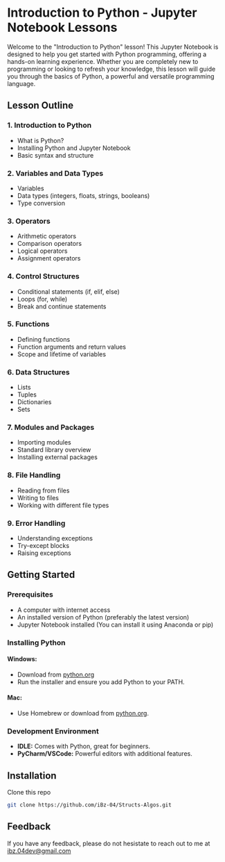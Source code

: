 # Introduction to Python - Jupyter Notebook Lessons

Welcome to the "Introduction to Python" lesson! This Jupyter Notebook is designed to help you get started with Python programming, offering a hands-on learning experience. Whether you are completely new to programming or looking to refresh your knowledge, this lesson will guide you through the basics of Python, a powerful and versatile programming language.

## Lesson Outline

### 1. Introduction to Python
- What is Python?
- Installing Python and Jupyter Notebook
- Basic syntax and structure

### 2. Variables and Data Types
- Variables
- Data types (integers, floats, strings, booleans)
- Type conversion

### 3. Operators
- Arithmetic operators
- Comparison operators
- Logical operators
- Assignment operators

### 4. Control Structures
- Conditional statements (if, elif, else)
- Loops (for, while)
- Break and continue statements

### 5. Functions
- Defining functions
- Function arguments and return values
- Scope and lifetime of variables

### 6. Data Structures
- Lists
- Tuples
- Dictionaries
- Sets

### 7. Modules and Packages
- Importing modules
- Standard library overview
- Installing external packages

### 8. File Handling
- Reading from files
- Writing to files
- Working with different file types

### 9. Error Handling
- Understanding exceptions
- Try-except blocks
- Raising exceptions

## Getting Started

### Prerequisites
- A computer with internet access
- An installed version of Python (preferably the latest version)
- Jupyter Notebook installed (You can install it using Anaconda or pip)

### Installing Python

#### Windows:
- Download from [python.org](https://www.python.org/downloads/)
- Run the installer and ensure you add Python to your PATH.

#### Mac:
- Use Homebrew or download from [python.org](https://www.python.org/downloads/).

### Development Environment

- **IDLE:** Comes with Python, great for beginners.
- **PyCharm/VSCode:** Powerful editors with additional features.


## Installation

Clone this repo

```bash
git clone https://github.com/iBz-04/Structs-Algos.git

```
## Feedback

If you have any feedback, please do not hesistate to reach out to me at ibz.04dev@gmail.com
